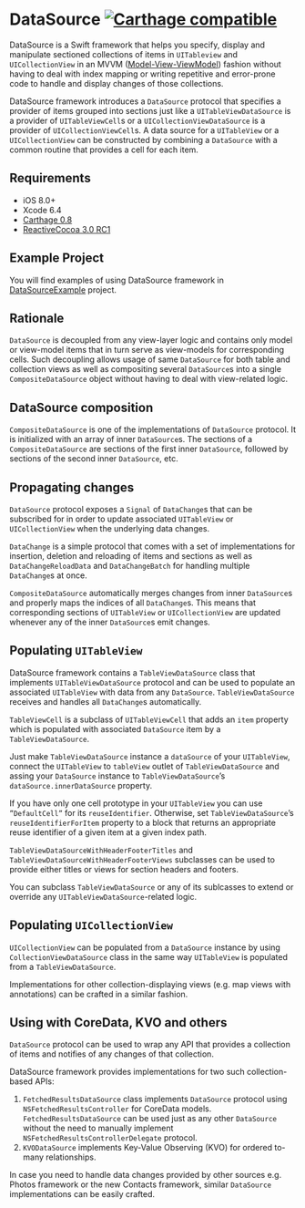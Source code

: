 # DataSource [![Carthage compatible](https://img.shields.io/badge/Carthage-compatible-4BC51D.svg?style=flat)](https://github.com/Carthage/Carthage)

DataSource is a Swift framework that helps you specify, display and manipulate sectioned collections of items in `UITableview`  and `UICollectionView` in an MVVM ([Model-View-ViewModel](https://en.wikipedia.org/wiki/Model_View_ViewModel)) fashion without having to deal with index mapping or writing repetitive and error-prone code to handle and display changes of those collections.

DataSource framework introduces a `DataSource` protocol that specifies a provider of items grouped into sections just like a `UITableViewDataSource` is a provider of `UITableViewCell`s or a `UICollectionViewDataSource` is a provider of `UICollectionViewCell`s.
A data source for a `UITableView` or a `UICollectionView` can be constructed by combining a `DataSource` with a common routine that provides a cell for each item.

## Requirements

* iOS 8.0+
* Xcode 6.4
* [Carthage 0.8](https://github.com/Carthage/Carthage/releases/tag/0.8)
* [ReactiveCocoa 3.0 RC1](https://github.com/ReactiveCocoa/ReactiveCocoa/releases/tag/v3.0-RC.1)

## Example Project

You will find examples of using DataSource framework in [DataSourceExample](https://github.com/Vadim-Yelagin/DataSourceExample) project.

## Rationale

`DataSource` is decoupled from any view-layer logic and contains only model or view-model items that in turn serve as view-models for corresponding cells.
Such decoupling allows usage of same `DataSource` for both table and collection views as well as compositing several `DataSource`s into a single `CompositeDataSource` object without having to deal with view-related logic.

## DataSource composition

`CompositeDataSource` is one of the implementations of `DataSource` protocol. It is initialized with an array of inner `DataSource`s. The sections of a `CompositeDataSource` are sections of the first inner `DataSource`, followed by sections of the second inner `DataSource`, etc.

## Propagating changes

`DataSource` protocol exposes a `Signal` of `DataChange`s that can be subscribed for in order to update associated `UITableView` or `UICollectionView` when the underlying data changes.

`DataChange` is a simple protocol that comes with a set of implementations for insertion, deletion and reloading of items and sections as well as `DataChangeReloadData` and `DataChangeBatch` for handling multiple `DataChange`s at once.

`CompositeDataSource` automatically merges changes from inner `DataSource`s and properly maps the indices of all `DataChange`s. This means that corresponding sections of `UITableView` or `UICollectionView` are updated whenever any of the inner `DataSource`s emit changes.

## Populating `UITableView`

DataSource framework contains a `TableViewDataSource` class that implements `UITableViewDataSource` protocol and can be used to populate an associated `UITableView` with data from any `DataSource`. `TableViewDataSource` receives and handles all `DataChange`s automatically.

`TableViewCell` is a subclass of `UITableViewCell` that adds an `item` property which is populated with associated `DataSource` item by a `TableViewDataSource`.

Just make `TableViewDataSource` instance a `dataSource` of your `UITableView`, connect the `UITableView` to `tableView` outlet of `TableViewDataSource` and assing your `DataSource` instance to `TableViewDataSource`’s `dataSource.innerDataSource` property.

If you have only one cell prototype in your `UITableView` you can use `”DefaultCell”` for its `reuseIdentifier`. Otherwise, set `TableViewDataSource`’s `reuseIdentifierForItem` property to a block that returns an appropriate reuse identifier of a given item at a given index path.

`TableViewDataSourceWithHeaderFooterTitles` and `TableViewDataSourceWithHeaderFooterViews` subclasses can be used to provide either titles or views for section headers and footers.

You can subclass `TableViewDataSource` or any of its sublcasses to extend or override any `UITableViewDataSource`-related logic.

## Populating `UICollectionView`

`UICollectionView` can be populated from a `DataSource` instance by using `CollectionViewDataSource` class in the same way `UITableView` is populated from a `TableViewDataSource`.

Implementations for other collection-displaying views (e.g. map views with annotations) can be crafted in a similar fashion.

## Using with CoreData, KVO and others

`DataSource` protocol can be used to wrap any API that provides a collection of items and notifies of any changes of that collection.

DataSource framework provides implementations for two such collection-based APIs:

1. `FetchedResultsDataSource` class implements `DataSource` protocol using `NSFetchedResultsController` for CoreData models.
`FetchedResultsDataSource` can be used just as any other `DataSource` without the need to manually implement `NSFetchedResultsControllerDelegate` protocol.
2. `KVODataSource` implements Key-Value Observing (KVO) for ordered to-many relationships.

In case you need to handle data changes provided by other sources e.g. Photos framework or the new Contacts framework, similar `DataSource` implementations can be easily crafted.
